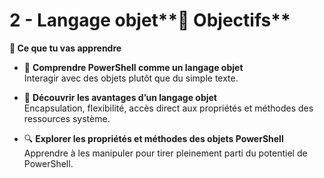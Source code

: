 # 2 - Langage objet**🎯 Objectifs**



**📌 Ce que tu vas apprendre**

- 🧱 **Comprendre PowerShell comme un langage objet**  
  Interagir avec des objets plutôt que du simple texte.



- 🚀 **Découvrir les avantages d’un langage objet**  
  Encapsulation, flexibilité, accès direct aux propriétés et méthodes des ressources système.



- 🔍 **Explorer les propriétés et méthodes des objets PowerShell**  
  Apprendre à les manipuler pour tirer pleinement parti du potentiel de PowerShell.

